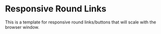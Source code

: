 # Responsive Round Links
This is a template for responsive round links/buttons that will scale with the browser window.

